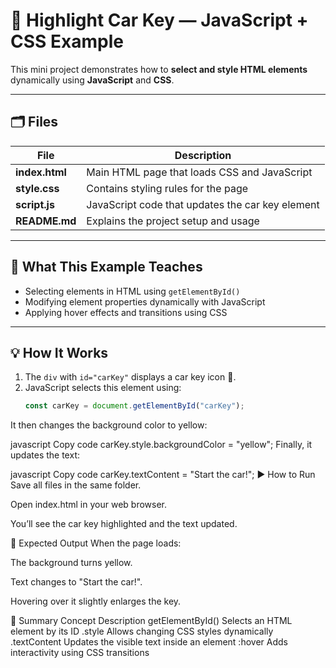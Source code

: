 # 🔑 Highlight Car Key — JavaScript + CSS Example

This mini project demonstrates how to **select and style HTML elements** dynamically using **JavaScript** and **CSS**.

---

## 🗂️ Files
| File | Description |
|------|--------------|
| **index.html** | Main HTML page that loads CSS and JavaScript |
| **style.css** | Contains styling rules for the page |
| **script.js** | JavaScript code that updates the car key element |
| **README.md** | Explains the project setup and usage |

---

## 🧠 What This Example Teaches

- Selecting elements in HTML using `getElementById()`
- Modifying element properties dynamically with JavaScript
- Applying hover effects and transitions using CSS

---

## 💡 How It Works

1. The `div` with `id="carKey"` displays a car key icon 🔑.
2. JavaScript selects this element using:
   ```javascript
   const carKey = document.getElementById("carKey");
It then changes the background color to yellow:

javascript
Copy code
carKey.style.backgroundColor = "yellow";
Finally, it updates the text:

javascript
Copy code
carKey.textContent = "Start the car!";
▶️ How to Run
Save all files in the same folder.

Open index.html in your web browser.

You’ll see the car key highlighted and the text updated.

💬 Expected Output
When the page loads:

The background turns yellow.

Text changes to "Start the car!".

Hovering over it slightly enlarges the key.

🧩 Summary
Concept	Description
getElementById()	Selects an HTML element by its ID
.style	Allows changing CSS styles dynamically
.textContent	Updates the visible text inside an element
:hover	Adds interactivity using CSS transitions